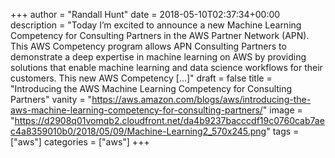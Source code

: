 +++
author = "Randall Hunt"
date = 2018-05-10T02:37:34+00:00
description = "Today I’m excited to announce a new Machine Learning Competency for Consulting Partners in the AWS Partner Network (APN). This AWS Competency program allows APN Consulting Partners to demonstrate a deep expertise in machine learning on AWS by providing solutions that enable machine learning and data science workflows for their customers. This new AWS Competency […]"
draft = false
title = "Introducing the AWS Machine Learning Competency for Consulting Partners"
vanity = "https://aws.amazon.com/blogs/aws/introducing-the-aws-machine-learning-competency-for-consulting-partners/"
image = "https://d2908q01vomqb2.cloudfront.net/da4b9237bacccdf19c0760cab7aec4a8359010b0/2018/05/09/Machine-Learning2_570x245.png"
tags = ["aws"]
categories = ["aws"]
+++

